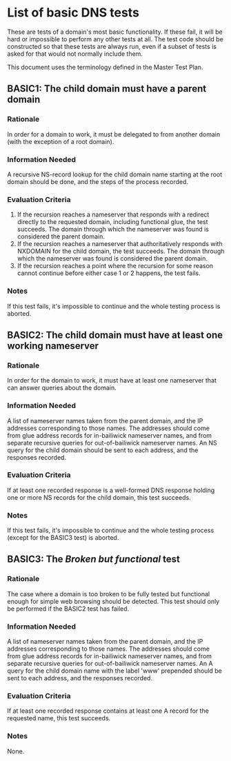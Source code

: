 # List of basic DNS tests

These are tests of a domain's most basic functionality. If these fail, it will be hard or impossible to perform any other tests at all. The test code should be constructed so that these tests are always run, even if a subset of tests is asked for that would not normally include them.

This document uses the terminology defined in the Master Test Plan.

## BASIC1: The child domain must have a parent domain

### Rationale

In order for a domain to work, it must be delegated to from another domain (with the exception of a root domain).

### Information Needed

A recursive NS-record lookup for the child domain name starting at the root domain should be done, and the steps of the process recorded.

### Evaluation Criteria

1. If the recursion reaches a nameserver that responds with a redirect directly to the requested domain, including functional glue, the test succeeds. The domain through which the nameserver was found is considered the parent domain.
2. If the recursion reaches a nameserver that authoritatively responds with NXDOMAIN for the child domain, the test succeeds. The domain through which the nameserver was found is considered the parent domain.
3. If the recursion reaches a point where the recursion for some reason cannot continue before either case 1 or 2 happens, the test fails. 

### Notes

If this test fails, it's impossible to continue and the whole testing process is aborted.

## BASIC2: The child domain must have at least one working nameserver

### Rationale

In order for the domain to work, it must have at least one nameserver that can answer queries about the domain.

### Information Needed

A list of nameserver names taken from the parent domain, and the IP addresses corresponding to those names. The addresses should come from glue address records for in-bailiwick nameserver names, and from separate recursive queries for out-of-bailiwick nameserver names. An NS query for the child domain should be sent to each address, and the responses recorded.

### Evaluation Criteria

If at least one recorded response is a well-formed DNS response holding one or more NS records for the child domain, this test succeeds.

### Notes

If this test fails, it's impossible to continue and the whole testing process (except for the BASIC3 test) is aborted.

## BASIC3: The _Broken but functional_ test

### Rationale

The case where a domain is too broken to be fully tested but functional enough for simple web browsing should be detected. This test should only be performed if the BASIC2 test has failed.

### Information Needed

A list of nameserver names taken from the parent domain, and the IP addresses corresponding to those names. The addresses should come from glue address records for in-bailiwick nameserver names, and from separate recursive queries for out-of-bailiwick nameserver names. An A query for the child domain name with the label 'www' prepended should be sent to each address, and the responses recorded.

### Evaluation Criteria

If at least one recorded response contains at least one A record for the requested name, this test succeeds.

### Notes

None.